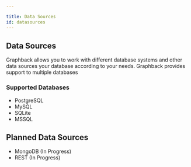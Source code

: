 ```yaml
---

title: Data Sources
id: datasources
---
```


## Data Sources

Graphback allows you to work with different database systems and other data sources your database according to your needs. 
Graphback provides support to multiple databases

### Supported Databases

- PostgreSQL
- MySQL
- SQLite
- MSSQL 

## Planned Data Sources

- MongoDB (In Progress)
- REST (In Progress)